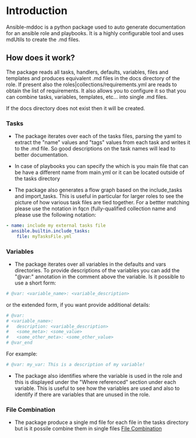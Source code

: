 # Introduction

Ansible-mddoc is a python package used to auto generate documentation for an ansible role and playbooks. It is a highly configurable tool and uses mdUtils to create the .md files.

## How does it work?

The package reads all tasks, handlers, defaults, variables, files and templates and produces equivalent .md files in the docs directory of the role.
If present also the roles|collections/requirements.yml are reads to obtain the list of requirements. 
It also allows you to configure it so that you can combine tasks, variables, templates, etc... into single .md files.

If the docs directory does not exist then it will be created.


### Tasks
- The package iterates over each of the tasks files, parsing the yaml to extract the "name" values and "tags" values from each task and writes it to the .md file. So good descriptions on the task names will lead to better documentation.
- In case of playbooks you can specify the which is you main file that can be have a different name from main.yml or it can be located outside of the tasks directory

- The package also generates a flow graph based on the include_tasks and import_tasks. This is useful in particular for larger roles to see the picture of how various task files are tied together. 
For a bettter matching please use the notation in fqcn (fully-qualified collection name and please use the following notation:
``` yaml
- name: include my external tasks file
  ansible.builtin.include_tasks:
    file: myTasksFile.yml
```  

### Variables
- The package iterates over all variables in the defaults and vars directories. To provide descriptions of the variables you can add the "@var:" annotation in the comment above the variable.
Is it possible to use a short form:

``` yaml
# @var: <variable_name>: <variable_description>
```
  or the extended form, if you want provide additional details:
``` yaml
# @var: 
# <variable_name>:
#   description: <variable_description>
#   <some_meta>: <some_value>
#   <some_other_meta>: <some_other_value>
# @var_end
```

For example:
``` yaml
# @var: my_var: This is a description of my variable!
```
- The package also identifies where the variable is used in the role and this is displayed under the "Where referenced" section under each variable. This is useful to see how the variables are used and also to identify if there are variables that are unused in the role.


### File Combination
- The package produce a single md file for each file in the tasks directory but is it possile combine them in single files
[File Combination](./file-combinations.md)
